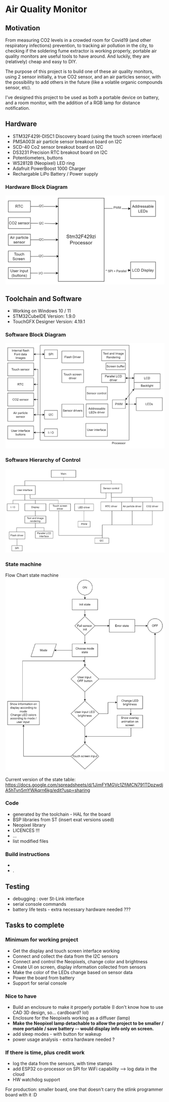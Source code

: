 # Air Quality Monitor 

## Motivation
From measuring CO2 levels in a crowded room for Covid19 (and other respiratory infections) prevention, to tracking air pollution in the city, to checking if the soldering fume extractor is working properly, portable air quality monitors are useful tools to have around.  And luckily, they are (relatively) cheap and easy to DIY.

The purpose of this project is to build one of these air quality monitors, using 2 sensor initially, a true CO2 sensor, and an air particles sensor, with the possibility to add others in the future (like a volatile organic compounds sensor, etc). 

I've designed this project to be used as both a portable device on battery, and a room monitor, with the addition of a RGB lamp for distance notification.

## Hardware
- STM32F429I-DISC1 Discovery board (using the touch screen interface)
- PMSA003I air particle sensor breakout board on I2C
- SCD-40 Co2 sensor breakout board on I2C
- DS3231 Precision RTC breakout board on I2C
- Potentiometers, buttons
- WS2812B (Neopixel) LED ring
- Adafruit PowerBoost 1000 Charger
- Rechargable LiPo Battery / Power supply 
 
### Hardware Block Diagram
![HW DIAGRAM](https://github.com/snkYmkrct/Making_Embedded_Systems_Course/blob/main/Week%204%20homework/Week%204%20Homework-HW%20diagram.png?raw=true)


## Toolchain and Software

- Working on Windows 10 / 11
- STM32CubeIDE Version: 1.9.0
- TouchGFX Designer Version: 4.19.1


### Software Block Diagram 
![SW DIAGRAM](https://github.com/snkYmkrct/Making_Embedded_Systems_Course/blob/main/Week%204%20homework/Week%204%20Homework-SW%20block%20diagram.png?raw=true)


### Software Hierarchy of Control
![SW CONTROL](https://github.com/snkYmkrct/Making_Embedded_Systems_Course/blob/main/Week%204%20homework/Week%204%20Homework-SW%20Hierarchy%20of%20Control.png?raw=true)


### State machine
Flow Chart state machine
![FLOW](https://github.com/snkYmkrct/Making_Embedded_Systems_Course/blob/main/Week%204%20homework/Week%204%20Homework-Flow%20Chart%20state%20machine.png?raw=true)

Current version of the state table: https://docs.google.com/spreadsheets/d/1JimFYMGVc1ZfjMCN791TDpzwdjA5hTvn5mYWAqrn6kg/edit?usp=sharing

### Code

- generated by the toolchain - HAL for the board
- BSP libraries from ST (insert exat versions used)
- Neopixel library
- LICENCES !!!
- ...
- list modified files

### Build instructions
- 
- .

## Testing 
- debugging :  over St-Link interface
- serial console commands
- battery life tests - extra necessary hardware needed ??? 


## Tasks to complete

### Minimum for working project
- Get the display and touch screen interface working 
- Connect and collect the data from the I2C sensors
- Connect and control the Neopixels, change color and brightness
- Create UI on screen, display information collected from sensors
- Make the color of the LEDs change based on sensor data
- Power the board from battery
- Support for serial console

### Nice to have
- Build an enclosure to make it properly portable (I don't know how to use CAD 3D design, so... cardboard? lol)
- Enclosure for the Neopixels working as a diffuser (lamp)
- **__Make the Neopixel lamp detachable to allow the project to be smaller / more portable / save battery -- would display info only on screen.__**
- add sleep modes - with button for wakeup 
- power usage analysis - extra hardware needed ?

### If there is time, plus credit work
- log the data from the sensors, with time stamps
- add ESP32 co-processor on SPI for WiFi capability --> log data in the cloud
- HW watchdog support 

For production:  smaller board, one that doesn't carry the stlink programmer board with it :D




